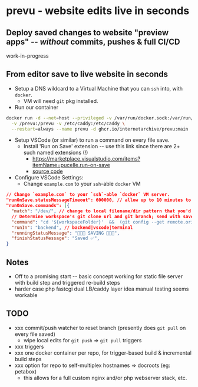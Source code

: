 # prevu - website edits live in seconds

## Deploy saved changes to website "preview apps" -- _without_ commits, pushes & full CI/CD

work-in-progress


## From editor save to live website in seconds
- Setup a DNS wildcard to a Virtual Machine that you can `ssh` into, with `docker`.
  - VM will need `git` pkg installed.
- Run our container
```sh
docker run -d --net=host --privileged -v /var/run/docker.sock:/var/run/docker.sock --pull=always \
  -v /prevu:/prevu -v /etc/caddy:/etc/caddy \
  --restart=always --name prevu -d ghcr.io/internetarchive/prevu:main
```
- Setup VSCode (or similar) to run a command on every file save.
  - Install 'Run on Save' extension -- use this link since there are 2+ such named extensions (!)
    - https://marketplace.visualstudio.com/items?itemName=pucelle.run-on-save
    - [source code](https://github.com/pucelle/vscode-run-on-save)
- Configure VSCode Settings:
  - Change `example.com` to your `ssh`-able `docker` VM
```json
// Change `example.com` to your `ssh`-able `docker` VM server.
"runOnSave.statusMessageTimeout": 600000, // allow up to 10 minutes to first-time git clone & setup
"runOnSave.commands": [{
  "match": "/dev/", // change to local filename/dir pattern that you'd like using prevu.
  // Determine workspace's git clone url and git branch; send with saved file contents to server.
  "command": "cd '${workspaceFolder}'  &&  (git config --get remote.origin.url && git rev-parse --abbrev-ref HEAD && cat '${file}') | ssh example.com 'export INCOMING=$(mktemp) REPO=${workspaceFolderBasename} FILE=${fileRelative}  &&  cat >| $INCOMING  &&  /prevu/deploy.sh'  &&  echo SUCCESS",
  "runIn": "backend", // backend|vscode|terminal
  "runningStatusMessage": "🔺🔺🔺 SAVING 🔺🔺🔺",
  "finishStatusMessage": "Saved ✅",
}
```


## Notes
* Off to a promising start -- basic concept working for static file server with build step and triggered re-build steps
* harder case php fastcgi dual LB/caddy layer idea manual testing seems workable


## TODO
- xxx commit/push watcher to reset branch (presently does `git pull` on every file saved)
  - wipe local edits for `git push` => `git pull` triggers
- xxx triggers
- xxx one docker container per repo, for trigger-based build & incremental build steps
- xxx option for repo to self-multiplex hostnames => docroots (eg: petabox)
  - this allows for a full custom nginx and/or php webserver stack, etc.
